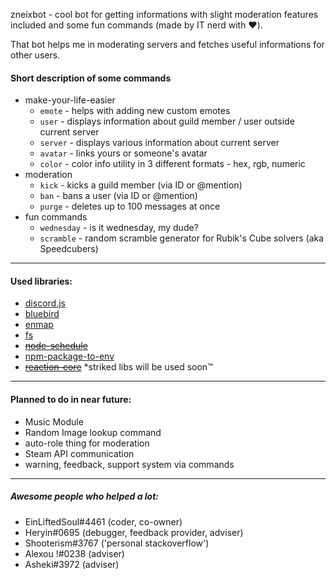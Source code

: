 zneixbot - cool bot for getting informations with slight moderation features included and some fun commands (made by IT nerd with :heart:).

That bot helps me in moderating servers and fetches useful informations for other users.
#### Short description of some commands
- make-your-life-easier
  - `emote` - helps with adding new custom emotes
  - `user` - displays information about guild member / user outside current server
  - `server` - displays various information about current server
  - `avatar` - links yours or someone's avatar
  - `color` - color info utility in 3 different formats - hex, rgb, numeric
- moderation
  - `kick` - kicks a guild member (via ID or @mention)
  - `ban` - bans a user (via ID or @mention)
  - `purge` - deletes up to 100 messages at once
- fun commands
  - `wednesday` - is it wednesday, my dude?
  - `scramble` - random scramble generator for Rubik's Cube solvers (aka Speedcubers)
---

#### Used libraries:
- [discord.js](https://github.com/discordjs/discord.js)
- [bluebird](https://github.com/petkaantonov/bluebird)
- [enmap](https://enmap.evie.codes/)
- [fs](https://github.com/npm/security-holder)
- ~~[node-schedule](https://github.com/node-schedule/node-schedule)~~
- [npm-package-to-env](https://github.com/stefanjudis/npm-package-to-env)
- ~~[reaction-core](https://github.com/Mundayne/reaction-core)~~
*striked libs will be used soon™

---

#### Planned to do in near future:
- Music Module 
- Random Image lookup command
- auto-role thing for moderation
- Steam API communication
- warning, feedback, support system via commands

---

##### Awesome people who helped a lot:
- EinLiftedSoul#4461 (coder, co-owner)
- Heryin#0695 (debugger, feedback provider, adviser)
- Shooterism#3767 ('personal stackoverflow')
- Alexou !#0238 (adviser)
- Asheki#3972 (adviser)